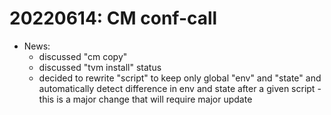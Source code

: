# 20220614: CM conf-call

* News:
  * discussed "cm copy"
  * discussed "tvm install" status
  * decided to rewrite "script" to keep only global "env" and "state"
    and automatically detect difference in env and state 
    after a given script - this is a major change that will require major update
